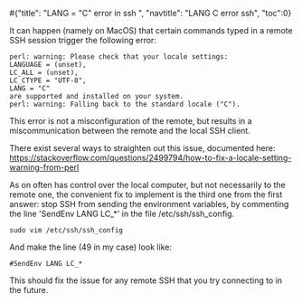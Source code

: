 #<conf>{"title": "LANG = \"C\" error in ssh ", "navtitle": "LANG C error ssh", "toc":0}

It can happen (namely on MacOS) that certain commands typed in a remote SSH session trigger the following error: 

	perl: warning: Please check that your locale settings:
	LANGUAGE = (unset),
	LC_ALL = (unset),
	LC_CTYPE = "UTF-8",
	LANG = "C"
    are supported and installed on your system.
	perl: warning: Falling back to the standard locale ("C").

This error is not a misconfiguration of the remote, but results in a miscommunication between the remote and the local SSH client. 

There exist several ways to straighten out this issue, documented here: https://stackoverflow.com/questions/2499794/how-to-fix-a-locale-setting-warning-from-perl

As on often has control over the local computer, but not necessarily to the remote one, the convenient fix to implement is the third one from the first answer: stop SSH from sending the environment variables, by commenting the line 'SendEnv LANG LC_*' in the file /etc/ssh/ssh_config. 

	sudo vim /etc/ssh/ssh_config

And make the line (49 in my case) look like: 

	#SendEnv LANG LC_*

This should fix the issue for any remote SSH that you try connecting to in the future. 
